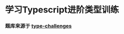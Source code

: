 # 学习Typescript进阶类型训练


### 题库来源于 [type-challenges](https://github.com/type-challenges/type-challenges)